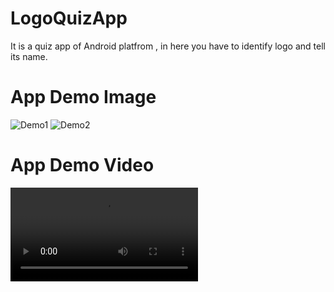 # LogoQuizApp
It is a quiz app of Android platfrom , in here you have to identify logo and tell its name.

# App Demo Image

![Demo1](LogoQuizApp/Demo/appdemo1.png)
![Demo2](LogoQuizApp/Demo/appdemo2.png)

# App Demo Video

![Demo Video](LogoQuizApp/Demo/appdemovideo.mp4)


